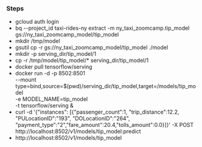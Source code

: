 ### Steps
- gcloud auth login
- bq --project_id taxi-rides-ny extract -m ny_taxi_zoomcamp.tip_model gs://ny_taxi_zoomcamp_model/tip_model
- mkdir /tmp/model
- gsutil cp -r gs://ny_taxi_zoomcamp_model/tip_model ./model
- mkdir -p serving_dir/tip_model/1
- cp -r /tmp/model/tip_model/* serving_dir/tip_model/1
- docker pull tensorflow/serving
- docker run -d -p 8502:8501 \
  --mount type=bind,source=$(pwd)/serving_dir/tip_model,target=/models/tip_model \
  -e MODEL_NAME=tip_model \
  -t tensorflow/serving &
- curl -d '{"instances": [{"passenger_count":1, "trip_distance":12.2, "PULocationID":"193", "DOLocationID":"264", "payment_type":"2","fare_amount":20.4,"tolls_amount":0.0}]}' -X POST http://localhost:8502/v1/models/tip_model:predict
- http://localhost:8502/v1/models/tip_model
